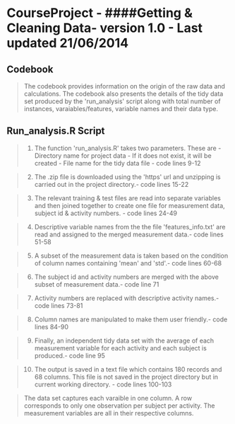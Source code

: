 CourseProject - ####Getting & Cleaning Data- version 1.0 - Last updated 21/06/2014
=============


Codebook
--------

>The codebook provides information on the origin of the raw data and calculations. The codebook also presents the details of the tidy data set produced by 
the 'run_analysis' script along with total number of instances, varaiables/features, variable names and their data type. 



Run_analysis.R Script
---------------------

>1. The function 'run_analysis.R' takes two parameters. These are 
	- Directory name for project data - If it does not exist, it will be created
	- File name for the tidy data file
		- code lines 9-12

>2. The .zip file is downloaded using the 'https' url and unzipping is carried out in the project directory.- code lines 15-22

>3. The relevant training & test files are read into separate variables and then joined together to create one file for measurement data, subject id & activity numbers.
		- code lines 24-49

>4. Descriptive variable names from the the file 'features_info.txt' are read and assigned to the merged measurement data.- code lines 51-58

>5. A subset of the measurement data is taken based on the condition of column names containing 'mean' and 'std'.- code lines 60-68

>6. The subject id and activity numbers are merged with the above subset of measurement data.- code line 71

>7. Activity numbers are replaced with descriptive activity names.- code lines 73-81

>8. Column names are manipulated to make them user friendly.- code lines 84-90

>9. Finally, an independent tidy data set with the average of each measurement variable for each activity and each subject is produced.- code line 95

>10. The output is saved in a text file which contains 180 records and 68 columns. This file is not saved in the project directory but in current working directory.
		- code lines 100-103



>The data set captures each varaible in one column. A row corresponds to only one observation per subject per activity. The measurement variables are all in their 
respective columns.

